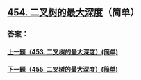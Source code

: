 ## [454. 二叉树的最大深度](https://leetcode-cn.com/problems/merge-two-sorted-lists/)（简单）





### 答案：



#### [上一题（453. 二叉树的最大深度）(简单)](https://github.com/sdwwld/leetCode/blob/master/src/main/java/com/wld/java/leetcode/leetCode0453.md)

#### [下一题（455. 二叉树的最大深度）(简单)](https://github.com/sdwwld/leetCode/blob/master/src/main/java/com/wld/java/leetcode/leetCode0455.md)